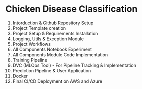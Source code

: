 # Chicken Disease Classification

1. Intorduction & Github Repository Setup
2. Project Template creation
3. Project Setup & Requirements Installation
4. Logging, Utils & Exception Module
5. Project Workflows
6. All Components Notebook Experiment
7. All Components Module Code Implementation
8. Training Pipeline
9. DVC (MLOps Tool) - For Pipeline Tracking & Implementation
10. Prediction Pipeline & User Application
11. Docker
12. Final CI/CD Deployment on AWS and Azure